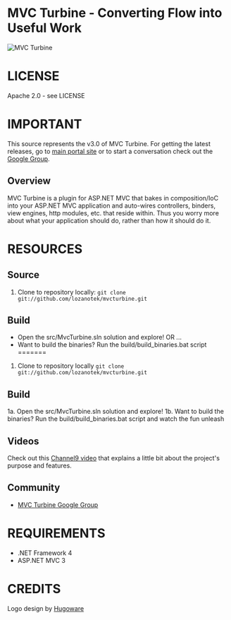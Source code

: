 MVC Turbine - Converting Flow into Useful Work
===========
![MVC Turbine](https://github.com/lozanotek/mvcturbine/raw/master/res/img/full-logo-large.png "MVC Turbine")

# LICENSE
Apache 2.0 - see LICENSE

# IMPORTANT
This source represents the v3.0 of MVC Turbine.  For getting the latest releases, go to [main portal site](http://mvcturbine.com) or to start a conversation check out the [Google Group](http://groups.google.com/group/mvcturbine).

## Overview
MVC Turbine is a plugin for ASP.NET MVC that bakes in composition/IoC into your ASP.NET MVC application and auto-wires controllers, binders, view engines, http modules, etc. that reside within. Thus you worry more about what your application should do, rather than how it should do it.

# RESOURCES
## Source
1. Clone to repository locally: `git clone git://github.com/lozanotek/mvcturbine.git`

## Build
* Open the src/MvcTurbine.sln solution and explore! OR ...
* Want to build the binaries? Run the build/build_binaries.bat script
=======
1. Clone to repository locally
 `git clone git://github.com/lozanotek/mvcturbine.git`

## Build
1a. Open the src/MvcTurbine.sln solution and explore!
1b. Want to build the binaries? Run the build/build_binaries.bat script and watch the fun unleash

## Videos
Check out this [Channel9 video](http://channel9.msdn.com/posts/jongalloway/Jon-Takes-Five-with-Javier-Lozano-on-MVC-Turbine) that explains a little bit about the project's purpose and features.

## Community
* [MVC Turbine Google Group](http://groups.google.com/group/mvcturbine)

# REQUIREMENTS
* .NET Framework 4
* ASP.NET MVC 3

# CREDITS
Logo design by [Hugoware](http://hugoware.net "Hugoware")

